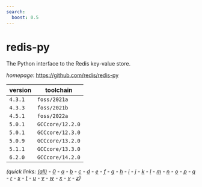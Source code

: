 ```yaml
---
search:
  boost: 0.5
---
```

# redis-py

The Python interface to the Redis key-value store.

*homepage*: <https://github.com/redis/redis-py>

version | toolchain
--------|----------
``4.3.1`` | ``foss/2021a``
``4.3.3`` | ``foss/2021b``
``4.5.1`` | ``foss/2022a``
``5.0.1`` | ``GCCcore/12.2.0``
``5.0.1`` | ``GCCcore/12.3.0``
``5.0.9`` | ``GCCcore/13.2.0``
``5.1.1`` | ``GCCcore/13.3.0``
``6.2.0`` | ``GCCcore/14.2.0``


*(quick links: [(all)](../index.md) - [0](../0/index.md) - [a](../a/index.md) - [b](../b/index.md) - [c](../c/index.md) - [d](../d/index.md) - [e](../e/index.md) - [f](../f/index.md) - [g](../g/index.md) - [h](../h/index.md) - [i](../i/index.md) - [j](../j/index.md) - [k](../k/index.md) - [l](../l/index.md) - [m](../m/index.md) - [n](../n/index.md) - [o](../o/index.md) - [p](../p/index.md) - [q](../q/index.md) - [r](../r/index.md) - [s](../s/index.md) - [t](../t/index.md) - [u](../u/index.md) - [v](../v/index.md) - [w](../w/index.md) - [x](../x/index.md) - [y](../y/index.md) - [z](../z/index.md))*

